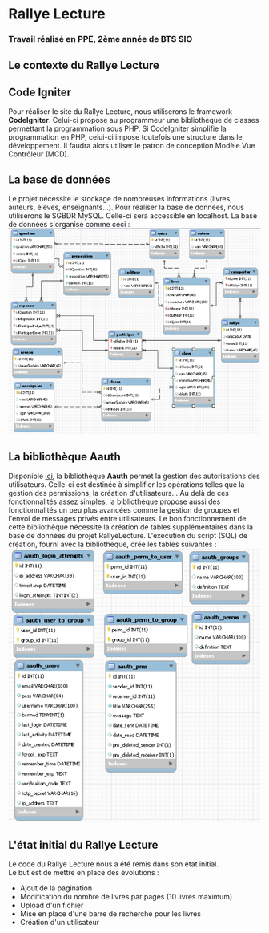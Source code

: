 # Rallye Lecture
### Travail réalisé en PPE, 2ème année de BTS SIO

## Le contexte du Rallye Lecture

## Code Igniter
Pour réaliser le site du Rallye Lecture, nous utiliserons le framework **CodeIgniter**.
Celui-ci propose au programmeur une bibliothèque de classes permettant la programmation sous PHP.
Si CodeIgniter simplifie la programmation en PHP, celui-ci impose toutefois une structure dans le développement.
Il faudra alors utiliser le patron de conception Modèle Vue Contrôleur (MCD).

## La base de données
Le projet nécessite le stockage de nombreuses informations (livres, auteurs, élèves, enseignants...).
Pour réaliser la base de données, nous utiliserons le SGBDR MySQL. Celle-ci sera accessible en localhost.
La base de données s'organise comme ceci :<br>
![diagrammeBDD_1](https://github.com/VirgileJallonPeriaux/PPE_RallyeLecture/blob/master/CapturesEcran/wkbRallyeLecture.PNG)


## La bibliothèque Aauth
Disponible [ici](https://github.com/emreakay/CodeIgniter-Aauth), la bibliothèque **Aauth** permet la gestion des autorisations des utilisateurs.
Celle-ci est destinée à simplifier les opérations telles que la gestion des permissions, la création d'utilisateurs...
Au delà de ces fonctionnalités assez simples, la bibliothèque propose aussi des fonctionnalités un peu plus avancées comme la gestion de groupes et l'envoi de messages privés entre utilisateurs.
Le bon fonctionnement de cette bibliothèque nécessite la création de tables supplémentaires dans la base de données du projet RallyeLecture.
L'execution du script (SQL) de création, fourni avec la bibliothèque, crée les tables suivantes :<br>
![diagrammeBDD_2](https://github.com/VirgileJallonPeriaux/PPE_RallyeLecture/blob/master/CapturesEcran/wkbRallyeLecture_2.PNG)


## L'état initial du Rallye Lecture
Le code du Rallye Lecture nous a été remis dans son état initial.<br>
Le but est de mettre en place des évolutions :
* Ajout de la pagination
* Modification du nombre de livres par pages (10 livres maximum)
* Upload d'un fichier
* Mise en place d'une barre de recherche pour les livres
* Création d'un utilisateur
